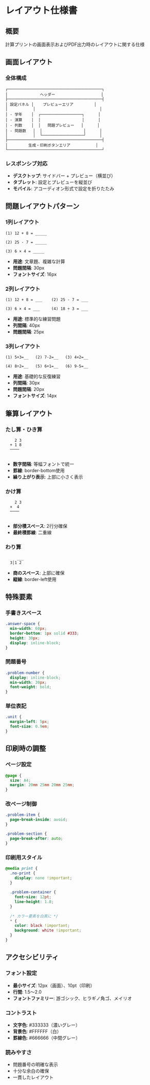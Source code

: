 # レイアウト仕様書

## 概要
計算プリントの画面表示およびPDF出力時のレイアウトに関する仕様

## 画面レイアウト

### 全体構成
```
┌─────────────────────────────────────────┐
│              ヘッダー                    │
├─────────────────────────────────────────┤
│ 設定パネル │    プレビューエリア         │
│           │                            │
│ - 学年    │  ┌──────────────────┐      │
│ - 演算    │  │                  │      │
│ - 列数    │  │   問題プレビュー   │      │
│ - 問題数   │  │                  │      │
│           │  └──────────────────┘      │
├─────────────────────────────────────────┤
│         生成・印刷ボタンエリア           │
└─────────────────────────────────────────┘
```

### レスポンシブ対応
- **デスクトップ**: サイドバー + プレビュー（横並び）
- **タブレット**: 設定とプレビューを縦並び
- **モバイル**: アコーディオン形式で設定を折りたたみ

## 問題レイアウトパターン

### 1列レイアウト
```
(1) 12 + 8 = _____

(2) 25 - 7 = _____

(3) 6 × 4 = _____
```
- **用途**: 文章題、複雑な計算
- **問題間隔**: 30px
- **フォントサイズ**: 16px

### 2列レイアウト
```
(1) 12 + 8 = ___    (2) 25 - 7 = ___

(3) 6 × 4 = ___     (4) 18 ÷ 3 = ___
```
- **用途**: 標準的な練習問題
- **列間隔**: 40px
- **問題間隔**: 25px

### 3列レイアウト
```
(1) 5+3=__   (2) 7-2=__   (3) 4×2=__

(4) 8÷2=__   (5) 6+1=__   (6) 9-5=__
```
- **用途**: 基礎的な反復練習
- **列間隔**: 30px
- **問題間隔**: 20px
- **フォントサイズ**: 14px

## 筆算レイアウト

### たし算・ひき算
```
    2 3
  + 1 8
  ────
    
```
- **数字間隔**: 等幅フォントで統一
- **罫線**: border-bottom使用
- **繰り上がり表示**: 上部に小さく表示

### かけ算
```
    2 3
  ×  4
  ────
    
```
- **部分積スペース**: 2行分確保
- **最終積罫線**: 二重線

### わり算
```
     ___
  3│1 2
```
- **商のスペース**: 上部に確保
- **縦線**: border-left使用

## 特殊要素

### 手書きスペース
```css
.answer-space {
  min-width: 60px;
  border-bottom: 1px solid #333;
  height: 30px;
  display: inline-block;
}
```

### 問題番号
```css
.problem-number {
  display: inline-block;
  min-width: 30px;
  font-weight: bold;
}
```

### 単位表記
```css
.unit {
  margin-left: 5px;
  font-size: 0.9em;
}
```

## 印刷時の調整

### ページ設定
```css
@page {
  size: A4;
  margin: 20mm 25mm 20mm 25mm;
}
```

### 改ページ制御
```css
.problem-item {
  page-break-inside: avoid;
}

.problem-section {
  page-break-after: auto;
}
```

### 印刷用スタイル
```css
@media print {
  .no-print {
    display: none !important;
  }
  
  .problem-container {
    font-size: 12pt;
    line-height: 1.8;
  }
  
  /* カラー要素を白黒に */
  * {
    color: black !important;
    background: white !important;
  }
}
```

## アクセシビリティ

### フォント設定
- **最小サイズ**: 12px（画面）、10pt（印刷）
- **行間**: 1.5〜2.0
- **フォントファミリー**: 游ゴシック、ヒラギノ角ゴ、メイリオ

### コントラスト
- **文字色**: #333333（濃いグレー）
- **背景色**: #FFFFFF（白）
- **罫線色**: #666666（中間グレー）

### 読みやすさ
- 問題番号の明確な表示
- 十分な余白の確保
- 一貫したレイアウト